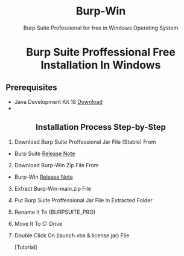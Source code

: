 <h1 align="center">Burp-Win </h1>
<p align="center">Burp Suite Professional for free in Windows Operating System</p>

<h1 align="center">Burp Suite Proffessional Free Installation In Windows  </h1>

 ## Prerequisites 
 - Java Development Kit 18 [Download](https://download.oracle.com/java/18/latest/jdk-18_windows-x64_bin.exe)
 - 
 <h2 align="center"> Installation Process Step-by-Step </h2>
 
 1. Download Burp Suite Proffessional Jar File (Stable) From 
 -  Burp Suite [Release Note](https://portswigger.net/burp/releases#professional) 
 2. Download Burp-Win Zip File From
 -  Burp-Win [Release Note](https://github.com/Kum4r-Princ3/Burp-Win/archive/refs/heads/main.zip) 
 3. Extract Burp-Win-main.zip File
 
 4. Put Burp Suite Proffessional Jar File In Extracted Folder
 
 5. Rename It To (BURPSUITE_PRO)
 
 6. Move It To C: Drive
 
 7. Double Click On (launch.vbs & license.jar) File
 
    [Tutorial]

